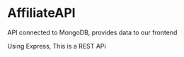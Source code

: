 # AffiliateAPI
API connected to MongoDB, provides data to our frontend

Using Express, This is a REST APi
